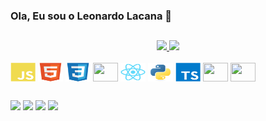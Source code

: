 ### Ola, Eu sou o Leonardo Lacana 👋

##

<div align="center">
  <a href="https://github.com/LeoLacana">
    <img height="180em" src="https://github-readme-stats.vercel.app/api?username=LeoLacana&count_private=true&include_all_commits=true&show_icons=true&theme=dracula&hide_border=false&show_owner=true"/>
    <img height="180em" src="https://github-readme-stats.vercel.app/api/top-langs/?username=LeoLacana&theme=dracula&hide_border=false&&layout=compact"/>
  </a>
</div>

<div style="display: inline_block"><br>
  <img align="center" height="30" width="40" src="https://raw.githubusercontent.com/devicons/devicon/master/icons/javascript/javascript-plain.svg">
  <img align="center" height="30" width="40" src="https://raw.githubusercontent.com/devicons/devicon/master/icons/html5/html5-original.svg">
  <img align="center" height="30" width="40" src="https://raw.githubusercontent.com/devicons/devicon/master/icons/css3/css3-original.svg">
  <img align="center" height="30" width="40" src="https://cdn.jsdelivr.net/gh/devicons/devicon/icons/nodejs/nodejs-plain-wordmark.svg">
  <img align="center" height="30" width="40" src="https://raw.githubusercontent.com/devicons/devicon/master/icons/react/react-original.svg">
  <img align="center" height="30" width="40" src="https://raw.githubusercontent.com/devicons/devicon/master/icons/python/python-original.svg">
  <img align="center" Rafa-Ts" height="30" width="40" src="https://raw.githubusercontent.com/devicons/devicon/master/icons/typescript/typescript-plain.svg">
  <img align="center" height="30" width="40" src="https://cdn.jsdelivr.net/gh/devicons/devicon/icons/mysql/mysql-original-wordmark.svg">
  <img align="center" height="30" width="40" src="https://cdn.jsdelivr.net/gh/devicons/devicon/icons/mongodb/mongodb-original-wordmark.svg">
</div>
                                                                                                                                           
##
                                                                                                                                           
<div>          
  <link href="https://wa.me/qr/MHY2BY3234QSG1">
      <img src="https://img.shields.io/badge/WhatsApp-25D366?style=for-the-badge&logo=whatsapp&logoColor=white">
  </link>
  <link href="wilson17414@gmail.com">
      <img src="https://img.shields.io/badge/Gmail-D14836?style=for-the-badge&logo=gmail&logoColor=white">
  </link>
  <link href="https://www.linkedin.com/in/leonardolacana/">
      <img src="https://img.shields.io/badge/LinkedIn-0077B5?style=for-the-badge&logo=linkedin&logoColor=white">
  </link>
  <link href="https://github.com/LeoLacana">
      <img src="https://img.shields.io/badge/GitHub-100000?style=for-the-badge&logo=github&logoColor=whitegit">
  </link>
</div>
